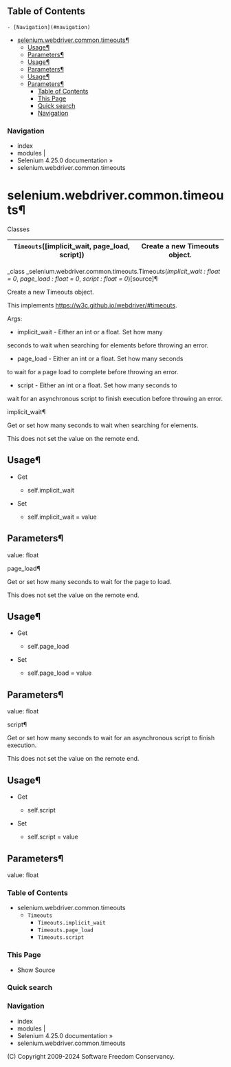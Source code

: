 ## Table of Contents

    - [Navigation](#navigation)
- [selenium.webdriver.common.timeouts¶](#seleniumwebdrivercommontimeouts)
  - [Usage¶](#usage)
  - [Parameters¶](#parameters)
  - [Usage¶](#usage)
  - [Parameters¶](#parameters)
  - [Usage¶](#usage)
  - [Parameters¶](#parameters)
    - [Table of Contents](#table-of-contents)
    - [This Page](#this-page)
    - [Quick search](#quick-search)
    - [Navigation](#navigation)

### Navigation

  * index
  * modules |
  * Selenium 4.25.0 documentation »
  * selenium.webdriver.common.timeouts

# selenium.webdriver.common.timeouts¶

Classes

`Timeouts`([implicit_wait, page_load, script]) | Create a new Timeouts object.  
---|---  
  
_class _selenium.webdriver.common.timeouts.Timeouts(_implicit_wait : float =
0_, _page_load : float = 0_, _script : float = 0_)[source]¶

    

Create a new Timeouts object.

This implements https://w3c.github.io/webdriver/#timeouts.

Args:

    

  * implicit_wait - Either an int or a float. Set how many
    

seconds to wait when searching for elements before throwing an error.

  * page_load - Either an int or a float. Set how many seconds
    

to wait for a page load to complete before throwing an error.

  * script - Either an int or a float. Set how many seconds to
    

wait for an asynchronous script to finish execution before throwing an error.

implicit_wait¶

    

Get or set how many seconds to wait when searching for elements.

This does not set the value on the remote end.

## Usage¶

  * Get
    
    * self.implicit_wait

  * Set
    
    * self.implicit_wait = value

## Parameters¶

value: float

page_load¶

    

Get or set how many seconds to wait for the page to load.

This does not set the value on the remote end.

## Usage¶

  * Get
    
    * self.page_load

  * Set
    
    * self.page_load = value

## Parameters¶

value: float

script¶

    

Get or set how many seconds to wait for an asynchronous script to finish
execution.

This does not set the value on the remote end.

## Usage¶

  * Get
    
    * self.script

  * Set
    
    * self.script = value

## Parameters¶

value: float

### Table of Contents

  * selenium.webdriver.common.timeouts
    * `Timeouts`
      * `Timeouts.implicit_wait`
      * `Timeouts.page_load`
      * `Timeouts.script`

### This Page

  * Show Source

### Quick search

### Navigation

  * index
  * modules |
  * Selenium 4.25.0 documentation »
  * selenium.webdriver.common.timeouts

(C) Copyright 2009-2024 Software Freedom Conservancy.
